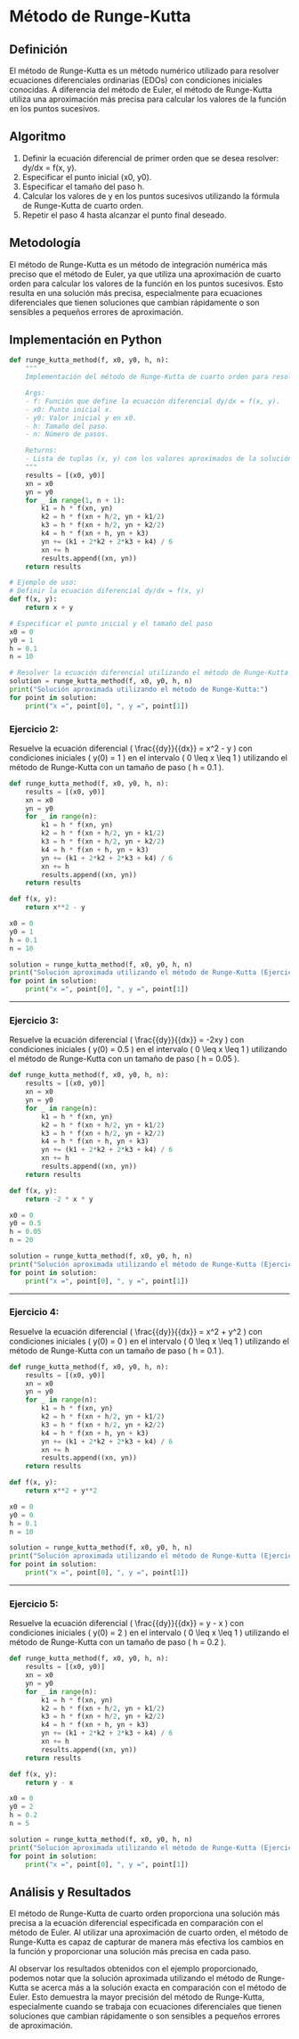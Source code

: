 # Método de Runge-Kutta
## Definición
El método de Runge-Kutta es un método numérico utilizado para resolver ecuaciones diferenciales ordinarias (EDOs) con condiciones iniciales conocidas. A diferencia del método de Euler, el método de Runge-Kutta utiliza una aproximación más precisa para calcular los valores de la función en los puntos sucesivos.

## Algoritmo
1. Definir la ecuación diferencial de primer orden que se desea resolver: dy/dx = f(x, y).
2. Especificar el punto inicial (x0, y0).
3. Especificar el tamaño del paso h.
4. Calcular los valores de y en los puntos sucesivos utilizando la fórmula de Runge-Kutta de cuarto orden.
5. Repetir el paso 4 hasta alcanzar el punto final deseado.

## Metodología
El método de Runge-Kutta es un método de integración numérica más preciso que el método de Euler, ya que utiliza una aproximación de cuarto orden para calcular los valores de la función en los puntos sucesivos. Esto resulta en una solución más precisa, especialmente para ecuaciones diferenciales que tienen soluciones que cambian rápidamente o son sensibles a pequeños errores de aproximación.

## Implementación en Python

```python
def runge_kutta_method(f, x0, y0, h, n):
    """
    Implementación del método de Runge-Kutta de cuarto orden para resolver una EDO de primer orden.

    Args:
    - f: Función que define la ecuación diferencial dy/dx = f(x, y).
    - x0: Punto inicial x.
    - y0: Valor inicial y en x0.
    - h: Tamaño del paso.
    - n: Número de pasos.

    Returns:
    - Lista de tuplas (x, y) con los valores aproximados de la solución.
    """
    results = [(x0, y0)]
    xn = x0
    yn = y0
    for _ in range(1, n + 1):
        k1 = h * f(xn, yn)
        k2 = h * f(xn + h/2, yn + k1/2)
        k3 = h * f(xn + h/2, yn + k2/2)
        k4 = h * f(xn + h, yn + k3)
        yn += (k1 + 2*k2 + 2*k3 + k4) / 6
        xn += h
        results.append((xn, yn))
    return results

# Ejemplo de uso:
# Definir la ecuación diferencial dy/dx = f(x, y)
def f(x, y):
    return x + y

# Especificar el punto inicial y el tamaño del paso
x0 = 0
y0 = 1
h = 0.1
n = 10

# Resolver la ecuación diferencial utilizando el método de Runge-Kutta
solution = runge_kutta_method(f, x0, y0, h, n)
print("Solución aproximada utilizando el método de Runge-Kutta:")
for point in solution:
    print("x =", point[0], ", y =", point[1])
```


### Ejercicio 2:
Resuelve la ecuación diferencial \( \frac{{dy}}{{dx}} = x^2 - y \) con condiciones iniciales \( y(0) = 1 \) en el intervalo \( 0 \leq x \leq 1 \) utilizando el método de Runge-Kutta con un tamaño de paso \( h = 0.1 \).

```python
def runge_kutta_method(f, x0, y0, h, n):
    results = [(x0, y0)]
    xn = x0
    yn = y0
    for _ in range(n):
        k1 = h * f(xn, yn)
        k2 = h * f(xn + h/2, yn + k1/2)
        k3 = h * f(xn + h/2, yn + k2/2)
        k4 = h * f(xn + h, yn + k3)
        yn += (k1 + 2*k2 + 2*k3 + k4) / 6
        xn += h
        results.append((xn, yn))
    return results

def f(x, y):
    return x**2 - y

x0 = 0
y0 = 1
h = 0.1
n = 10

solution = runge_kutta_method(f, x0, y0, h, n)
print("Solución aproximada utilizando el método de Runge-Kutta (Ejercicio 2):")
for point in solution:
    print("x =", point[0], ", y =", point[1])
```

---

### Ejercicio 3:
Resuelve la ecuación diferencial \( \frac{{dy}}{{dx}} = -2xy \) con condiciones iniciales \( y(0) = 0.5 \) en el intervalo \( 0 \leq x \leq 1 \) utilizando el método de Runge-Kutta con un tamaño de paso \( h = 0.05 \).

```python
def runge_kutta_method(f, x0, y0, h, n):
    results = [(x0, y0)]
    xn = x0
    yn = y0
    for _ in range(n):
        k1 = h * f(xn, yn)
        k2 = h * f(xn + h/2, yn + k1/2)
        k3 = h * f(xn + h/2, yn + k2/2)
        k4 = h * f(xn + h, yn + k3)
        yn += (k1 + 2*k2 + 2*k3 + k4) / 6
        xn += h
        results.append((xn, yn))
    return results

def f(x, y):
    return -2 * x * y

x0 = 0
y0 = 0.5
h = 0.05
n = 20

solution = runge_kutta_method(f, x0, y0, h, n)
print("Solución aproximada utilizando el método de Runge-Kutta (Ejercicio 3):")
for point in solution:
    print("x =", point[0], ", y =", point[1])
```

---

### Ejercicio 4:
Resuelve la ecuación diferencial \( \frac{{dy}}{{dx}} = x^2 + y^2 \) con condiciones iniciales \( y(0) = 0 \) en el intervalo \( 0 \leq x \leq 1 \) utilizando el método de Runge-Kutta con un tamaño de paso \( h = 0.1 \).

```python
def runge_kutta_method(f, x0, y0, h, n):
    results = [(x0, y0)]
    xn = x0
    yn = y0
    for _ in range(n):
        k1 = h * f(xn, yn)
        k2 = h * f(xn + h/2, yn + k1/2)
        k3 = h * f(xn + h/2, yn + k2/2)
        k4 = h * f(xn + h, yn + k3)
        yn += (k1 + 2*k2 + 2*k3 + k4) / 6
        xn += h
        results.append((xn, yn))
    return results

def f(x, y):
    return x**2 + y**2

x0 = 0
y0 = 0
h = 0.1
n = 10

solution = runge_kutta_method(f, x0, y0, h, n)
print("Solución aproximada utilizando el método de Runge-Kutta (Ejercicio 4):")
for point in solution:
    print("x =", point[0], ", y =", point[1])
```

---

### Ejercicio 5:
Resuelve la ecuación diferencial \( \frac{{dy}}{{dx}} = y - x \) con condiciones iniciales \( y(0) = 2 \) en el intervalo \( 0 \leq x \leq 1 \) utilizando el método de Runge-Kutta con un tamaño de paso \( h = 0.2 \).

```python
def runge_kutta_method(f, x0, y0, h, n):
    results = [(x0, y0)]
    xn = x0
    yn = y0
    for _ in range(n):
        k1 = h * f(xn, yn)
        k2 = h * f(xn + h/2, yn + k1/2)
        k3 = h * f(xn + h/2, yn + k2/2)
        k4 = h * f(xn + h, yn + k3)
        yn += (k1 + 2*k2 + 2*k3 + k4) / 6
        xn += h
        results.append((xn, yn))
    return results

def f(x, y):
    return y - x

x0 = 0
y0 = 2
h = 0.2
n = 5

solution = runge_kutta_method(f, x0, y0, h, n)
print("Solución aproximada utilizando el método de Runge-Kutta (Ejercicio 5):")
for point in solution:
    print("x =", point[0], ", y =", point[1])
```



## Análisis y Resultados
El método de Runge-Kutta de cuarto orden proporciona una solución más precisa a la ecuación diferencial especificada en comparación con el método de Euler. Al utilizar una aproximación de cuarto orden, el método de Runge-Kutta es capaz de capturar de manera más efectiva los cambios en la función y proporcionar una solución más precisa en cada paso.

Al observar los resultados obtenidos con el ejemplo proporcionado, podemos notar que la solución aproximada utilizando el método de Runge-Kutta se acerca más a la solución exacta en comparación con el método de Euler. Esto demuestra la mayor precisión del método de Runge-Kutta, especialmente cuando se trabaja con ecuaciones diferenciales que tienen soluciones que cambian rápidamente o son sensibles a pequeños errores de aproximación.

